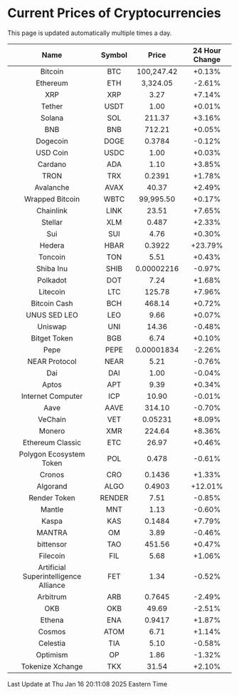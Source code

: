 # Current Prices of Cryptocurrencies
This page is updated automatically multiple times a day.

| Name | Symbol | Price | 24 Hour Change |
| :---: |:---:| :---: | :---: |
| Bitcoin | BTC | 100,247.42 | +0.13% |
| Ethereum | ETH | 3,324.05 | -2.61% |
| XRP | XRP | 3.27 | +7.14% |
| Tether | USDT | 1.00 | +0.01% |
| Solana | SOL | 211.37 | +3.16% |
| BNB | BNB | 712.21 | +0.05% |
| Dogecoin | DOGE | 0.3784 | -0.12% |
| USD Coin | USDC | 1.00 | +0.03% |
| Cardano | ADA | 1.10 | +3.85% |
| TRON | TRX | 0.2391 | +1.78% |
| Avalanche | AVAX | 40.37 | +2.49% |
| Wrapped Bitcoin | WBTC | 99,995.50 | +0.17% |
| Chainlink | LINK | 23.51 | +7.65% |
| Stellar | XLM | 0.487 | +2.33% |
| Sui | SUI | 4.76 | +0.30% |
| Hedera | HBAR | 0.3922 | +23.79% |
| Toncoin | TON | 5.51 | +0.43% |
| Shiba Inu | SHIB | 0.00002216 | -0.97% |
| Polkadot | DOT | 7.24 | +1.68% |
| Litecoin | LTC | 125.78 | +7.96% |
| Bitcoin Cash | BCH | 468.14 | +0.72% |
| UNUS SED LEO | LEO | 9.66 | +0.07% |
| Uniswap | UNI | 14.36 | -0.48% |
| Bitget Token | BGB | 6.74 | +0.10% |
| Pepe | PEPE | 0.00001834 | -2.26% |
| NEAR Protocol | NEAR | 5.21 | -0.76% |
| Dai | DAI | 1.00 | -0.04% |
| Aptos | APT | 9.39 | +0.34% |
| Internet Computer | ICP | 10.90 | -0.01% |
| Aave | AAVE | 314.10 | -0.70% |
| VeChain | VET | 0.05231 | +8.09% |
| Monero | XMR | 224.64 | +8.36% |
| Ethereum Classic | ETC | 26.97 | +0.46% |
| Polygon Ecosystem Token | POL | 0.478 | -0.61% |
| Cronos | CRO | 0.1436 | +1.33% |
| Algorand | ALGO | 0.4903 | +12.01% |
| Render Token | RENDER | 7.51 | -0.85% |
| Mantle | MNT | 1.13 | -0.60% |
| Kaspa | KAS | 0.1484 | +7.79% |
| MANTRA | OM | 3.89 | -0.46% |
| bittensor | TAO | 451.56 | +0.47% |
| Filecoin | FIL | 5.68 | +1.06% |
| Artificial Superintelligence Alliance | FET | 1.34 | -0.52% |
| Arbitrum | ARB | 0.7645 | -2.49% |
| OKB | OKB | 49.69 | -2.51% |
| Ethena | ENA | 0.9417 | +1.87% |
| Cosmos | ATOM | 6.71 | +1.14% |
| Celestia | TIA | 5.10 | -0.58% |
| Optimism | OP | 1.86 | -1.32% |
| Tokenize Xchange | TKX | 31.54 | +2.10% |

Last Update at Thu Jan 16 20:11:08 2025 Eastern Time